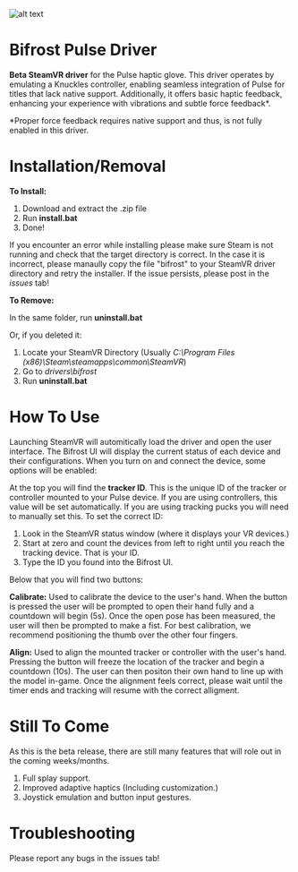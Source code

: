 ![alt text](https://drive.google.com/uc?export=download&id=1elh8oCuQ3XcnKBsewteKs-1h6Jder6ev)

# Bifrost Pulse Driver

**Beta SteamVR driver** for the Pulse haptic glove. This driver operates by emulating a Knuckles controller, enabling seamless integration of Pulse for titles that lack native support. Additionally, it offers basic haptic feedback, enhancing your experience with vibrations and subtle force feedback*.

*Proper force feedback requires native support and thus, is not fully enabled in this driver.

# Installation/Removal

**To Install:**

1) Download and extract the .zip file
2) Run **install.bat**
3) Done!

If you encounter an error while installing please make sure Steam is not running and check that the target directory is correct.
In the case it is incorrect, please manaully copy the file "bifrost" to your SteamVR driver directory and retry the installer.
If the issue persists, please post in the _issues_ tab!

**To Remove:**

In the same folder, run **uninstall.bat**

Or, if you deleted it:

1) Locate your SteamVR Directory (Usually _C:\Program Files (x86)\Steam\steamapps\common\SteamVR_)
2) Go to _drivers\bifrost_
3) Run **uninstall.bat**

# How To Use

Launching SteamVR will automitically load the driver and open the user interface. The Bifrost UI will display the current status of each device and their configurations. When you turn on and connect the device, some options will be enabled:

At the top you will find the **tracker ID**. This is the unique ID of the tracker or controller mounted to your Pulse device. If you are using controllers, this value will be set automatically. If you are using tracking pucks you will need to manually set this. To set the correct ID:

1) Look in the SteamVR status window (where it displays your VR devices.)
2) Start at zero and count the devices from left to right until you reach the tracking device. That is your ID.
3) Type the ID you found into the Bifrost UI.

Below that you will find two buttons:

**Calibrate:** Used to calibrate the device to the user's hand. When the button is pressed the user will be prompted to open their hand fully and a countdown will begin (5s). Once the open pose has been measured, the user will then be prompted to make a fist. For best calibration, we recommend positioning the thumb over the other four fingers.

**Align:** Used to align the mounted tracker or controller with the user's hand. Pressing the button will freeze the location of the tracker and begin a countdown (10s). The user can then positon their own hand to line up with the model in-game. Once the alignment feels correct, please wait until the timer ends and tracking will resume with the correct alligment.

# Still To Come

As this is the beta release, there are still many features that will role out in the coming weeks/months.

1) Full splay support.
2) Improved adaptive haptics (Including customization.)
3) Joystick emulation and button input gestures.

# Troubleshooting

Please report any bugs in the issues tab!
